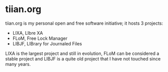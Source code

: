 # tiian.org

tiian.org is my personal open and free software initiative; it hosts 3 projects:

- LIXA, LIbre XA
- FLoM, Free Lock Manager
- LIBJF, LIBrary for Journaled Files

LIXA is the largest project and still in evolution, FLoM can be considered a stable project and LIBJF is a quite old project that I have not touched since many years.
